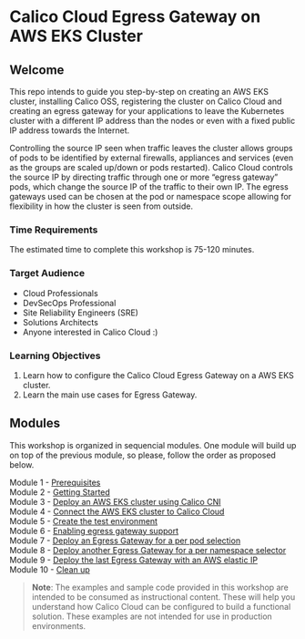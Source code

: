 # Calico Cloud Egress Gateway on AWS EKS Cluster 

## Welcome

This repo intends to guide you step-by-step on creating an AWS EKS cluster, installing Calico OSS, registering the cluster on Calico Cloud and creating an egress gateway for your applications to leave the Kubernetes cluster with a different IP address than the nodes or even with a fixed public IP address towards the Internet.

Controlling the source IP seen when traffic leaves the cluster allows groups of pods to be identified by external firewalls, appliances and services (even as the groups are scaled up/down or pods restarted). Calico Cloud controls the source IP by directing traffic through one or more “egress gateway” pods, which change the source IP of the traffic to their own IP. The egress gateways used can be chosen at the pod or namespace scope allowing for flexibility in how the cluster is seen from outside.

### Time Requirements

The estimated time to complete this workshop is 75-120 minutes.

### Target Audience

- Cloud Professionals
- DevSecOps Professional
- Site Reliability Engineers (SRE)
- Solutions Architects
- Anyone interested in Calico Cloud :)

### Learning Objectives

1. Learn how to configure the Calico Cloud Egress Gateway on a AWS EKS cluster.
2. Learn the main use cases for Egress Gateway.

## Modules

This workshop is organized in sequencial modules. One module will build up on top of the previous module, so please, follow the order as proposed below.

Module 1 - [Prerequisites](/modules/module-1-prereq.md)  
Module 2 - [Getting Started](/modules/module-2-getting-started.md)  
Module 3 - [Deploy an AWS EKS cluster using Calico CNI](/modules/module-3-deploy-eks.md)  
Module 4 - [Connect the AWS EKS cluster to Calico Cloud](/modules/module-4-connect-calicocloud.md)  
Module 5 - [Create the test environment](/modules/module-5-test-environment.md)  
Module 6 - [Enabling egress gateway support](/modules/module-6-egw-support.md)  
Module 7 - [Deploy an Egress Gateway for a per pod selection](/modules/module-7-egw-perpod.md)  
Module 8 - [Deploy another Egress Gateway for a per namespace selector](/modules/module-8-egw-pernamespace.md)  
Module 9 - [Deploy the last Egress Gateway with an AWS elastic IP](/modules/module-9-egw-elastic-ip.md)  
Module 10 - [Clean up](/modules/module-10-clean-up.md)  

> **Note**: The examples and sample code provided in this workshop are intended to be consumed as instructional content. These will help you understand how Calico Cloud can be configured to build a functional solution. These examples are not intended for use in production environments.